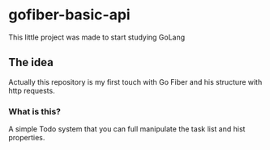 # gofiber-basic-api
This little project was made to start studying GoLang

## The idea
Actually this repository is my first touch with Go Fiber and his structure with http requests.

### What is this?
A simple Todo system that you can full manipulate the task list and hist properties.
